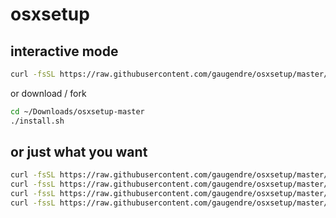 # osxsetup

## interactive mode

```bash
curl -fsSL https://raw.githubusercontent.com/gaugendre/osxsetup/master/install.sh | bash
```

or download / fork

```bash
cd ~/Downloads/osxsetup-master
./install.sh
```

## or just what you want


```bash
curl -fsSL https://raw.githubusercontent.com/gaugendre/osxsetup/master/setup-defaults.sh | bash
curl -fssL https://raw.githubusercontent.com/gaugendre/osxsetup/master/brewfiles/apps.rb | brew bundle --file=-
curl -fssL https://raw.githubusercontent.com/gaugendre/osxsetup/master/brewfiles/clitools.rb | brew bundle --file=-
curl -fssL https://raw.githubusercontent.com/gaugendre/osxsetup/master/brewfiles/devtools.rb | brew bundle --file=-
```
